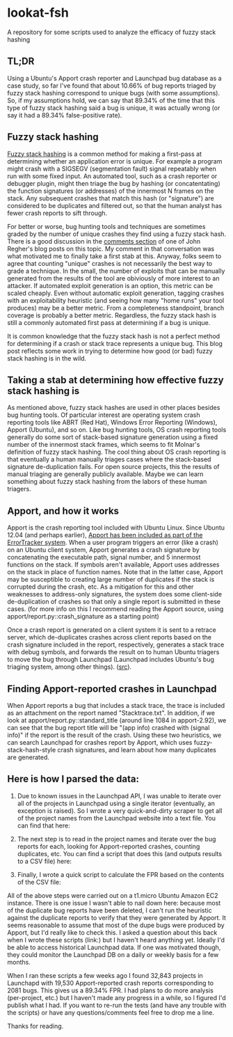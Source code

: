 lookat-fsh
==========

A repository for some scripts used to analyze the efficacy of fuzzy stack hashing

TL;DR
----
Using a Ubuntu's Apport crash reporter and Launchpad bug database as a case study, so far I've found that about 10.66% of bug reports triaged by fuzzy stack hashing correspond to unique bugs (with some assumptions). So, if my assumptions hold, we can say that 89.34% of the time that this type of fuzzy stack hashing said a bug is unique, it was actually wrong (or say it had a 89.34% false-positive rate).

Fuzzy stack hashing
----

[Fuzzy stack hashing](https://www.usenix.org/legacy/event/sec09/tech/full_papers/molnar.pdf) is a common method for making a first-pass at determining whether an application error is unique. For example a program might crash with a SIGSEGV (segmentation fault) signal repeatably when run with some fixed input. An automated tool, such as a crash reporter or debugger plugin, might then triage the bug by hashing (or concatentating) the function signatures (or addresses) of the innermost N frames on the stack. Any subsequent crashes that match this hash (or "signature") are considered to be duplicates and filtered out, so that the human analyst has fewer crash reports to sift through.

For better or worse, bug hunting tools and techniques are sometimes graded by the number of unique crashes they find using a fuzzy stack hash. There is a good discussion in the [comments section](http://blog.regehr.org/archives/1042#comments) of one of John Regher's blog posts on this topic. My comment in that conversation was what motivated me to finally take a first stab at this. Anyway, folks seem to agree that counting "unique" crashes is not necessarily the best way to grade a technique. In the small, the number of exploits that can be manually generated from the results of the tool are obiviously of more interest to an attacker. If automated exploit generation is an option, this metric can be scaled cheaply. Even without automatic exploit generation, tagging crashes with an exploitability heuristic (and seeing how many "home runs" your tool produces) may be a better metric. From a completeness standpoint, branch coverage is probably a better metric. Regardless, the fuzzy stack hash is still a commonly automated first pass at determining if a bug is unique.

It is common knowledge that the fuzzy stack hash is not a perfect method for determining if a crash or stack trace represents a unique bug. This blog post reflects some work in trying to determine how good (or bad) fuzzy stack hashing is in the wild.

Taking a stab at determining how effective fuzzy stack hashing is
----

As mentioned above, fuzzy stack hashes are used in other places besides bug hunting tools. Of particular interest are operating system crash reporting tools like ABRT (Red Hat), Windows Error Reporting (Windows), Apport (Ubuntu), and so on. Like bug hunting tools, OS crash reporting tools generally do some sort of stack-based signature generation using a fixed number of the innermost stack frames, which seems to fit Molnar's definition of fuzzy stack hashing. The cool thing about OS crash reporting is that eventually a human manually triages cases where the stack-based signature de-duplication fails. For open source projects, this the results of manual triaging are generally publicly available. Maybe we can learn something about fuzzy stack hashing from the labors of these human triagers.

Apport, and how it works
----

Apport is the crash reporting tool included with Ubuntu Linux. Since Ubuntu 12.04 (and perhaps earlier), [Apport has been included as part of the ErrorTracker system](https://wiki.ubuntu.com/Apport#Ubuntu_12.04_and_later). When a user program triggers an error (like a crash) on an Ubuntu client system, Apport generates a crash signature by concatenating the executable path, signal number, and 5 innermost functions on the stack. If symbols aren't available, Apport uses addresses on the stack in place of function names. Note that in the latter case, Apport may be susceptible to creating large number of duplicates if the stack is corrupted during the crash, etc. As a mitigation for this and other weaknesses to address-only signatures, the system does some client-side de-duplication of crashes so that only a single report is submitted in these cases. (for more info on this I recommend reading the Apport source, using apport/report.py::crash\_signature as a starting point)

Once a crash report is generated on a client system it is sent to a retrace server, which de-duplicates crashes across client reports based on the crash signature included in the report, respectively, generates a stack trace with debug symbols, and forwards the result on to human Ubuntu triagers to move the bug through Launchpad (Launchpad includes Ubuntu's bug triaging system, among other things). ([src](https://wiki.ubuntu.com/Bugs/ApportRetraces)).

Finding Apport-reported crashes in Launchpad
----

When Apport reports a bug that includes a stack trace, the trace is included as an attachment on the report named "Stacktrace.txt". In addition, if we look at apport/report.py::standard\_title (around line 1084 in apport-2.92), we can see that the bug report title will be "(app info) crashed with (signal info)" if the report is the result of the crash. Using these two heuristics, we can search Launchpad for crashes report by Apport, which uses fuzzy-stack-hash-style crash signatures, and learn about how many duplicates are generated.

Here is how I parsed the data:
----
1. Due to known issues in the Launchpad API, I was unable to iterate over all of the projects in Launchpad using a single iterator (eventually, an exception is raised). So I wrote a very quick-and-dirty scraper to get all of the project names from the Launchpad website into a text file. You can find that here:

2. The next step is to read in the project names and iterate over the bug reports for each, looking for Apport-reported crashes, counting duplicates, etc. You can find a script that does this (and outputs results to a CSV file) here:

3. Finally, I wrote a quick script to calculate the FPR based on the contents of the CSV file:

All of the above steps were carried out on a t1.micro Ubuntu Amazon EC2 instance. There is one issue I wasn't able to nail down here: because most of the duplicate bug reports have been deleted, I can't run the heuristic against the duplicate reports to verify that they were generated by Apport. It seems reasonable to assume that most of the dupe bugs were produced by Apport, but I'd really like to check this. I asked a question about this back when I wrote these scripts (link:) but I haven't heard anything yet. Ideally I'd be able to access historical Launchpad data. If one was motivated though, they could monitor the Launchpad DB on a daily or weekly basis for a few months.

When I ran these scripts a few weeks ago I found 32,843 projects in Launchapd with 19,530 Apport-reported crash reports corresponding to 2081 bugs. This gives us a 89.34% FPR. I had plans to do more analysis (per-project, etc.) but I haven't made any progress in a while, so I figured I'd publish what I had. If you want to re-run the tests (and have any trouble with the scripts) or have any questions/comments feel free to drop me a line.

Thanks for reading.
